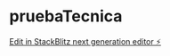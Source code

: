 # pruebaTecnica

[Edit in StackBlitz next generation editor ⚡️](https://stackblitz.com/~/github.com/pmsaez/pruebaTecnica)